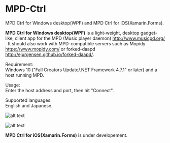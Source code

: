 # MPD-Ctrl

MPD Ctrl for Windows desktop(WPF) and MPD Ctrl for iOS(Xamarin.Forms).

**MPD Ctrl for Windows desktop(WPF)** is a light-weight, desktop gadget-like, client app for the MPD (Music player daemon) http://www.musicpd.org/ . It should also work with MPD-compatible servers such as Mopidy https://www.mopidy.com/ or forked-daapd http://ejurgensen.github.io/forked-daapd/. 

Requirement:  
Windows 10 ("Fall Creators Update/.NET Framework 4.7.1" or later) and a host running MPD.  
  
Usage:  
Enter the host address and port, then hit "Connect".   
  
Supported languages:  
English and Japanese.
  
![alt text](https://github.com/torumyax/MPD-Ctrl/blob/master/WPF/WpfMPD/files/bin/MPD-Ctrl_Screenshot1.png?raw=true)  
  
![alt text](https://github.com/torumyax/MPD-Ctrl/blob/master/WPF/WpfMPD/files/bin/MPD-Ctrl_Screenshot_setting.png?raw=true)  

  
**MPD Ctrl for iOS(Xamarin.Forms)** is under developement.  
  
